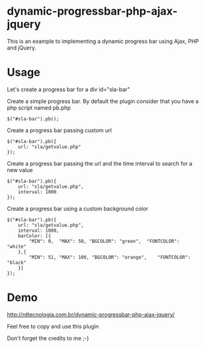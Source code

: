 # dynamic-progressbar-php-ajax-jquery
This is an example to implementing a dynamic progress bar using Ajax, PHP and jQuery.

# Usage

Let's create a progress bar for a div id="sla-bar"

Create a simple progress bar. By default the plugin consider that you have a php script named pb.php
```
$("#sla-bar").pb();
```

Create a progress bar passing custom url
```
$("#sla-bar").pb({
	url: "sla/getvalue.php"
});
```

Create a progress bar passing the url and the time interval to search for a new value
```
$("#sla-bar").pb({
	url: "sla/getvalue.php",
	interval: 1000
});
```

Create a progress bar using a custom background color
```
$("#sla-bar").pb({
	url: "sla/getvalue.php",
	interval: 1000,
	barColor: [{
		"MIN": 0,  "MAX": 50, "BGCOLOR": "green",  "FONTCOLOR": "white" 
	},{
		"MIN": 51, "MAX": 100, "BGCOLOR": "orange",    "FONTCOLOR": "black" 
	}]
});
```

# Demo
http://rdtecnologia.com.br/dynamic-progressbar-php-ajax-jquery/

Feel free to copy and use this plugin

Don't forget the credits to me ;-)